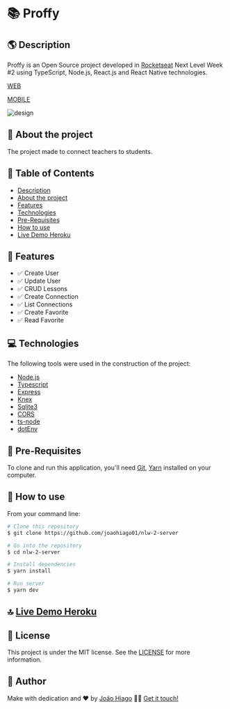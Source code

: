 # :books: Proffy

## :earth_americas: Description

Proffy is an Open Source project developed in [Rocketseat](https://rocketseat.com.br/) Next Level Week #2 using TypeScript, Node.js, React.js and React Native technologies. 

[WEB](https://github.com/joaohiago01/nlw-2-web)

[MOBILE](https://github.com/joaohiago01/nlw-2-mobile)

![design](https://user-images.githubusercontent.com/47699280/95000543-22168080-0598-11eb-9ca7-406e5f46d463.png)

## :sunflower: About the project

The project made to connect teachers to students.

## :pushpin: Table of Contents

<!--ts-->
   * [Description](#earth_americas-description)
   * [About the project](#sunflower-about-the-project)
   * [Features](#key-features)
   * [Technologies](#computer-technologies)
   * [Pre-Requisites](#scroll-pre-requisites)
   * [How to use](#construction_worker-how-to-use)
   * [Live Demo Heroku](#top-live-demo-heroku)
<!--te-->

## :key: Features

- :white_check_mark: Create User
- :white_check_mark: Update User
- :white_check_mark: CRUD Lessons
- :white_check_mark: Create Connection
- :white_check_mark: List Connections
- :white_check_mark: Create Favorite
- :white_check_mark: Read Favorite

## :computer: Technologies

The following tools were used in the construction of the project:

- [Node.js](https://nodejs.org/en/)
- [Typescript](https://www.typescriptlang.org/)
- [Express](http://expressjs.com/pt-br/)
- [Knex](http://knexjs.org/)
- [Sqlite3](https://www.sqlite.org/index.html)
- [CORS](https://expressjs.com/en/resources/middleware/cors.html)
- [ts-node](https://github.com/TypeStrong/ts-node)
- [dotEnv](https://github.com/motdotla/dotenv)

## :scroll: Pre-Requisites

To clone and run this application, you'll need [Git](https://git-scm.com/), [Yarn](https://yarnpkg.com/) installed on your computer.

## :construction_worker: How to use

From your command line:

```bash
# Clone this repository
$ git clone https://github.com/joaohiago01/nlw-2-server

# Go into the repository
$ cd nlw-2-server

# Install dependencies
$ yarn install

# Run server
$ yarn dev
```

## :top: [Live Demo Heroku](https://proffy-nlw-2.herokuapp.com/)

## :closed_book: License

This project is under the MIT license. See the [LICENSE](https://github.com/joaohiago01/nlw-2-server/blob/master/LICENSE) for more information.

## :rocket: Author

Make with dedication and ❤️ by [João Hiago](https://github.com/joaohiago01) 👋🏽 [Get it touch!](https://www.linkedin.com/in/joaohiago/)
